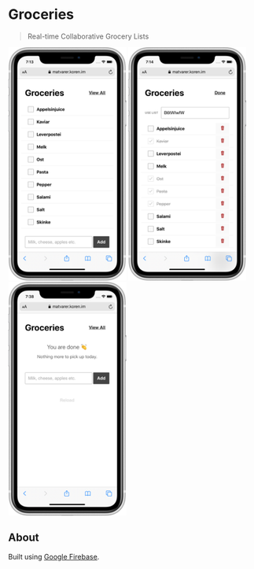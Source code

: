 # Groceries

> Real-time Collaborative Grocery Lists

<div>
  <img src="./screenshots/compact.png" width="240">
  <img src="./screenshots/view-all.png" width="240">
  <img src="./screenshots/all-done.png" width="240">
</div>

## About

Built using [Google Firebase]().
